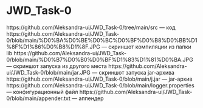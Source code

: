 # JWD_Task-0

<div>https://github.com/Aleksandra-ui/JWD_Task-0/tree/main/src — код</div>
https://github.com/Aleksandra-ui/JWD_Task-0/blob/main/%D0%BA%D0%BE%D0%BC%D0%BF%D0%B8%D0%BB%D1%8F%D1%86%D0%B8%D1%8F.JPG — скриншот компиляции из папки lib
https://github.com/Aleksandra-ui/JWD_Task-0/blob/main/%D0%B7%D0%B0%D0%BF%D1%83%D1%81%D0%BA.JPG — скриншот запуска из другого места
https://github.com/Aleksandra-ui/JWD_Task-0/blob/main/jar.JPG — cкриншот запуска jar-архива
https://github.com/Aleksandra-ui/JWD_Task-0/blob/main/j.jar — jar-архив
https://github.com/Aleksandra-ui/JWD_Task-0/blob/main/logger.properties — конфигурационный файл
https://github.com/Aleksandra-ui/JWD_Task-0/blob/main/appender.txt — аппендер
